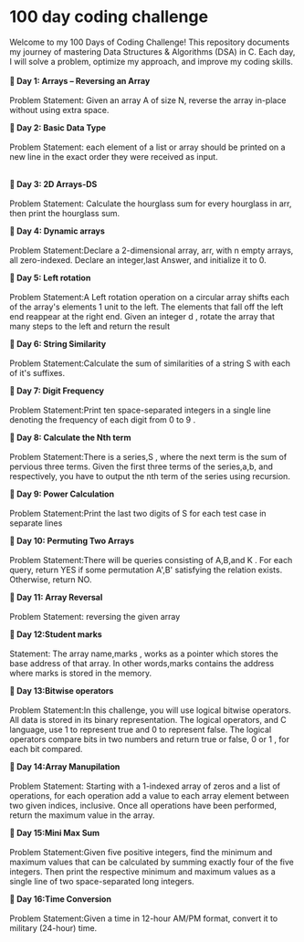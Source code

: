 # 100 day coding challenge
Welcome to my 100 Days of Coding Challenge! This repository documents my journey of mastering Data Structures & Algorithms (DSA) in C. Each day, I will solve a problem, optimize my approach, and improve my coding skills.<br> <br>
<strong>📌 Day 1: Arrays – Reversing an Array</strong><br><br>
Problem Statement: Given an array A of size N, reverse the array in-place without using extra space.

<strong>📌 Day 2: Basic Data Type</strong><br><br>
Problem Statement: each element of a list or array should be printed on a new line in the exact order they were received as input.</strong><br><br>

<strong>📌 Day 3: 2D Arrays-DS </strong><br><br>
Problem Statement: Calculate the hourglass sum for every hourglass in arr, then print the hourglass sum.

<strong>📌 Day 4: Dynamic arrays </strong><br><br>
Problem Statement:Declare a 2-dimensional array, arr, with n empty arrays, all zero-indexed.
Declare an integer,last Answer, and initialize it to 0.

<strong>📌 Day 5: Left rotation </strong><br><br>
Problem Statement:A Left rotation operation on a circular array shifts each of the array's elements 1 unit to the left. The elements that fall off the left end reappear at the right end. Given an integer d , rotate the array that many steps to the left and return the result

<strong>📌 Day 6: String Similarity </strong><br><br>
Problem Statement:Calculate the sum of similarities of a string S with each of it's suffixes.


<strong>📌 Day 7: Digit Frequency </strong><br><br>
Problem Statement:Print ten space-separated integers in a single line denoting the frequency of each digit from 0 to 9 .


<strong>📌 Day 8: Calculate the Nth term </strong><br><br>
Problem Statement:There is a series,S , where the next term is the sum of pervious three terms. Given the first three terms of the series,a,b, and  respectively, you have to output the nth term of the series using recursion.


<strong>📌 Day 9: Power Calculation </strong><br><br>
Problem Statement:Print the last two digits of S for each test case in separate lines

<strong>📌 Day 10: Permuting Two Arrays </strong><br><br>
Problem Statement:There will be  queries consisting of A,B,and K . For each query, return YES if some permutation A',B'  satisfying the relation exists. Otherwise, return NO.

<strong>📌 Day 11: Array Reversal</strong><br><br>
Problem Statement: reversing the given array

<strong>📌 Day 12:Student marks</strong><br><br> Statement: The array name,marks , works as a pointer which stores the base address of that array. In other words,marks contains the address where marks is stored in the memory.

<strong>📌 Day 13:Bitwise operators </strong><br><br>
Problem Statement:In this challenge, you will use logical bitwise operators. All data is stored in its binary representation. The logical operators, and C language, use 1 to represent true and 0 to represent false. The logical operators compare bits in two numbers and return true or false, 0 or 1 , for each bit compared.

<strong>📌 Day 14:Array Manupilation </strong><br><br>
Problem Statement: Starting with a 1-indexed array of zeros and a list of operations, for each operation add a value to each array element between two given indices, inclusive. Once all operations have been performed, return the maximum value in the array.

<strong>📌 Day 15:Mini Max Sum</strong><br><br>
Problem Statement:Given five positive integers, find the minimum and maximum values that can be calculated by summing exactly four of the five integers. Then print the respective minimum and maximum values as a single line of two space-separated long integers.

<strong>📌 Day 16:Time Conversion </strong><br><br>
Problem Statement:Given a time in 12-hour AM/PM format, convert it to military (24-hour) time.












